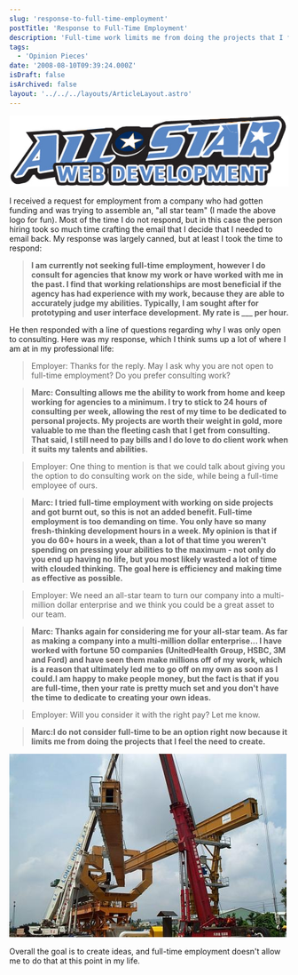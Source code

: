 ```yaml
---
slug: 'response-to-full-time-employment'
postTitle: 'Response to Full-Time Employment'
description: 'Full-time work limits me from doing the projects that I feel the need to create.'
tags:
  - 'Opinion Pieces'
date: '2008-08-10T09:39:24.000Z'
isDraft: false
isArchived: false
layout: '../../../layouts/ArticleLayout.astro'
---
```


![](../2008-08-10-response-to-full-time-employment/_all-star-web-development.jpg)

I received a request for employment from a company who had gotten funding and was trying to assemble an, "all star team" (I made the above logo for fun). Most of the time I do not respond, but in this case the person hiring took so much time crafting the email that I decide that I needed to email back. My response was largely canned, but at least I took the time to respond:

> **I am currently not seeking full-time employment, however I do consult for agencies that know my work or have worked with me in the past. I find that working relationships are most beneficial if the agency has had experience with my work, because they are able to accurately judge my abilities. Typically, I am sought after for prototyping and user interface development. My rate is \_\_\_ per hour.**

He then responded with a line of questions regarding why I was only open to consulting. Here was my response, which I think sums up a lot of where I am at in my professional life:

> Employer: Thanks for the reply. May I ask why you are not open to full-time employment? Do you prefer consulting work?

> **Marc: Consulting allows me the ability to work from home and keep working for agencies to a minimum. I try to stick to 24 hours of consulting per week, allowing the rest of my time to be dedicated to personal projects. My projects are worth their weight in gold, more valuable to me than the fleeting cash that I get from consulting. That said, I still need to pay bills and I do love to do client work when it suits my talents and abilities.**

> Employer: One thing to mention is that we could talk about giving you the option to do consulting work on the side, while being a full-time employee of ours.

> **Marc: I tried full-time employment with working on side projects and got burnt out, so this is not an added benefit. Full-time employment is too demanding on time. You only have so many fresh-thinking development hours in a week. My opinion is that if you do 60+ hours in a week, than a lot of that time you weren't spending on pressing your abilities to the maximum - not only do you end up having no life, but you most likely wasted a lot of time with clouded thinking.** **The goal here is efficiency and making time as effective as possible.**

> Employer: We need an all-star team to turn our company into a multi-million dollar enterprise and we think you could be a great asset to our team.

> **Marc: Thanks again for considering me for your all-star team. As far as making a company into a multi-million dollar enterprise... I have worked with fortune 50 companies (UnitedHealth Group, HSBC, 3M and Ford) and have seen them make millions off of my work, which is a reason that ultimately led me to go off on my own as soon as I could.I am happy to make people money, but the fact is that if you are full-time, then your rate is pretty much set and you don't have the time to dedicate to creating your own ideas.**

> Employer: Will you consider it with the right pay? Let me know.

> **Marc:I do not consider full-time to be an option right now because it limits me from doing the projects that I feel the need to create.**

![](../2008-08-10-response-to-full-time-employment/_assemble-construction.jpg)

Overall the goal is to create ideas, and full-time employment doesn't allow me to do that at this point in my life.
